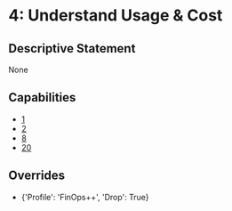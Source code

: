 # 4: Understand Usage & Cost

## Descriptive Statement

None

## Capabilities

- [1](/assessments/capabilities/001.md)
- [2](/assessments/capabilities/002.md)
- [8](/assessments/capabilities/008.md)
- [20](/assessments/capabilities/020.md)

## Overrides

- {'Profile': 'FinOps++', 'Drop': True}